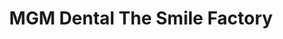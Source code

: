 ---
title: "MGM Dental The Smile Factory"
url: /pandalam/mgm-dental-the-smile-factory/
shop: Sanitätshaus
---